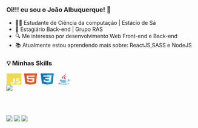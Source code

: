 ### Oi!!! eu sou o João Albuquerque! 👋
* :man_student: Estudante de Ciência da computação | Estácio de Sá
* 🔭 Estagiário Back-end | Grupo RAS <br>
* :mag:	 Me interesso por desenvolvimento Web Front-end e Back-end <br>
* :books:	Atualmente estou aprendendo mais sobre: ReactJS,SASS e NodeJS <br>
 
 ### 💡 Minhas Skills
  <div style="display: inline_block">
  <img align="center" alt="Rafa-Js" height="30" width="40" src="https://raw.githubusercontent.com/devicons/devicon/master/icons/javascript/javascript-plain.svg">
  <img align="center" alt="Rafa-HTML" height="30" width="40" src="https://raw.githubusercontent.com/devicons/devicon/master/icons/html5/html5-original.svg">
  <img align="center" alt="Rafa-CSS" height="30" width="40" src="https://raw.githubusercontent.com/devicons/devicon/master/icons/css3/css3-original.svg">
  <img align="center" alt="Rafa-Java" height="30" width="40" src="https://raw.githubusercontent.com/devicons/devicon/master/icons/java/java-original.svg">
</div>
 
 <div>
  <a href="https://github.com/joaoalbuquerq">
  <img height="180em" src="https://github-readme-stats.vercel.app/api/top-langs/?username=joaoalbuquerq&layout=compact&langs_count=7&theme=dracula"/>
</div>
 
<br><br>
  
<div>
  <a href="https://instagram.com/jotappe.0/" target="_blank"><img src="https://img.shields.io/badge/-Instagram-%23E4405F?style=for-the-badge&logo=instagram&logoColor=white" target="_blank"></a>
  <a href = "mailto:joaopealbuquerque1@gmail.com"><img src="https://img.shields.io/badge/-Gmail-%23333?style=for-the-badge&logo=gmail&logoColor=white" target="_blank"></a>
  <a href="https://www.linkedin.com/in/joao-aalbuquerque/" target="_blank"><img src="https://img.shields.io/badge/-LinkedIn-%230077B5?style=for-the-badge&logo=linkedin&logoColor=white" target="_blank"></a>  
  
</div>
